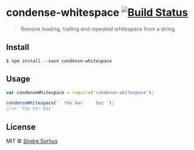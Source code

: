 # condense-whitespace [![Build Status](https://travis-ci.org/sindresorhus/condense-whitespace.svg?branch=master)](https://travis-ci.org/sindresorhus/condense-whitespace)

> Remove leading, trailing and repeated whitespace from a string


## Install

```
$ npm install --save condense-whitespace
```


## Usage

```js
var condenseWhitespace = require('condense-whitespace');

condenseWhitespace('  foo bar     baz ');
//=> 'foo bar baz'
```


## License

MIT © [Sindre Sorhus](http://sindresorhus.com)
